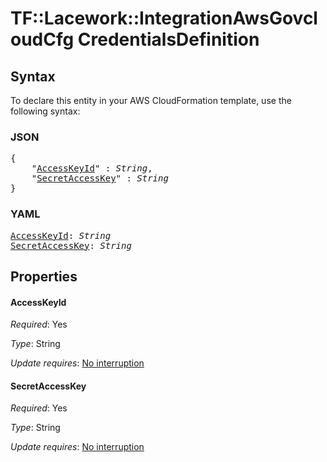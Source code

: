 # TF::Lacework::IntegrationAwsGovcloudCfg CredentialsDefinition

## Syntax

To declare this entity in your AWS CloudFormation template, use the following syntax:

### JSON

<pre>
{
    "<a href="#accesskeyid" title="AccessKeyId">AccessKeyId</a>" : <i>String</i>,
    "<a href="#secretaccesskey" title="SecretAccessKey">SecretAccessKey</a>" : <i>String</i>
}
</pre>

### YAML

<pre>
<a href="#accesskeyid" title="AccessKeyId">AccessKeyId</a>: <i>String</i>
<a href="#secretaccesskey" title="SecretAccessKey">SecretAccessKey</a>: <i>String</i>
</pre>

## Properties

#### AccessKeyId

_Required_: Yes

_Type_: String

_Update requires_: [No interruption](https://docs.aws.amazon.com/AWSCloudFormation/latest/UserGuide/using-cfn-updating-stacks-update-behaviors.html#update-no-interrupt)

#### SecretAccessKey

_Required_: Yes

_Type_: String

_Update requires_: [No interruption](https://docs.aws.amazon.com/AWSCloudFormation/latest/UserGuide/using-cfn-updating-stacks-update-behaviors.html#update-no-interrupt)

